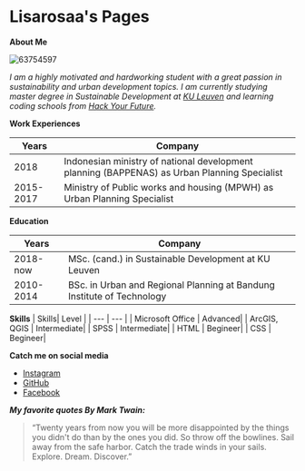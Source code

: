 # Lisarosaa's Pages

**About Me**

![63754597](https://user-images.githubusercontent.com/63754597/81810208-de58a700-9522-11ea-882d-b85b50857469.jpeg)

_I am a highly motivated and hardworking student with a great passion in sustainability and urban development topics. I am currently studying master degree in Sustainable Development at [KU Leuven](https://susdev.eu/) and  learning coding schools from [Hack Your Future](https://hackyourfuture.be/)._

**Work Experiences**

| Years| Company  |
| --- | ---  |
| 2018 |  Indonesian ministry of national development planning (BAPPENAS) as Urban Planning Specialist|
| 2015-2017 | Ministry of Public works and housing (MPWH) as Urban Planning Specialist|

**Education**

| Years| Company  |
| --- | ---  |
| 2018-now |  MSc. (cand.) in Sustainable Development at KU Leuven|
| 2010-2014 | BSc. in Urban and Regional Planning at Bandung Institute of Technology|

**Skills**
| Skills| Level  |
| --- | ---  |
| Microsoft Office | Advanced|
| ArcGIS, QGIS | Intermediate|
| SPSS | Intermediate|
| HTML | Begineer|
| CSS | Begineer|

**Catch me on social media**

- [Instagram](https://www.instagram.com/lisarosaa/?hl=en)
- [GitHub](https://github.com/lisarosaa)
- [Facebook](https://www.facebook.com/lisarosaa)

_**My favorite quotes By Mark Twain:**_
>“Twenty years from now you will be more disappointed by the things you didn't do than by the ones you did. So throw off the bowlines. Sail away from the safe harbor. Catch the trade winds in your sails. Explore. Dream. Discover.”